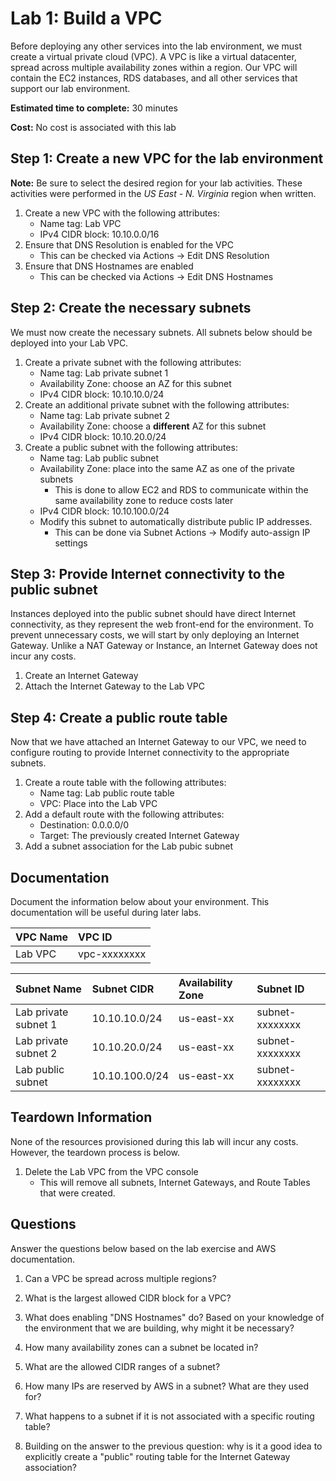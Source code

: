 # Lab 1: Build a VPC

Before deploying any other services into the lab environment, we must create a virtual private cloud (VPC). A VPC is like a virtual datacenter, spread across multiple availability zones within a region. Our VPC will contain the EC2 instances, RDS databases, and all other services that support our lab environment.

**Estimated time to complete:** 30 minutes

**Cost:** No cost is associated with this lab

## Step 1: Create a new VPC for the lab environment

**Note:** Be sure to select the desired region for your lab activities. These activities were performed in the *US East - N. Virginia* region when written.

1. Create a new VPC with the following attributes:
    * Name tag: Lab VPC
    * IPv4 CIDR block: 10.10.0.0/16
2. Ensure that DNS Resolution is enabled for the VPC
    * This can be checked via Actions -> Edit DNS Resolution
3. Ensure that DNS Hostnames are enabled
    * This can be checked via Actions -> Edit DNS Hostnames

## Step 2: Create the necessary subnets

We must now create the necessary subnets. All subnets below should be deployed into your Lab VPC.

1. Create a private subnet with the following attributes:
    * Name tag: Lab private subnet 1
    * Availability Zone: choose an AZ for this subnet
    * IPv4 CIDR block: 10.10.10.0/24
2. Create an additional private subnet with the following attributes:
    * Name tag: Lab private subnet 2
    * Availability Zone: choose a **different** AZ for this subnet
    * IPv4 CIDR block: 10.10.20.0/24
3. Create a public subnet with the following attributes:
    * Name tag: Lab public subnet
    * Availability Zone: place into the same AZ as one of the private subnets
      * This is done to allow EC2 and RDS to communicate within the same availability zone to reduce costs later
    * IPv4 CIDR block: 10.10.100.0/24
    * Modify this subnet to automatically distribute public IP addresses.
      * This can be done via Subnet Actions -> Modify auto-assign IP settings

## Step 3: Provide Internet connectivity to the public subnet

Instances deployed into the public subnet should have direct Internet connectivity, as they represent the web front-end for the environment. To prevent unnecessary costs, we will start by only deploying an Internet Gateway. Unlike a NAT Gateway or Instance, an Internet Gateway does not incur any costs.

1. Create an Internet Gateway
2. Attach the Internet Gateway to the Lab VPC

## Step 4: Create a public route table

Now that we have attached an Internet Gateway to our VPC, we need to configure routing to provide Internet connectivity to the appropriate subnets.

1. Create a route table with the following attributes:
    * Name tag: Lab public route table
    * VPC: Place into the Lab VPC
2. Add a default route with the following attributes:
    * Destination: 0.0.0.0/0
    * Target: The previously created Internet Gateway
3. Add a subnet association for the Lab pubic subnet

## Documentation

Document the information below about your environment. This documentation will be useful during later labs.

| VPC Name       | VPC ID         |
| :------------- | :------------- |
| Lab VPC        | vpc-xxxxxxxx   |

| Subnet Name          | Subnet CIDR    | Availability Zone | Subnet ID       |
| :------------------- | :------------- | :---------------- | :-------------- |
| Lab private subnet 1 | 10.10.10.0/24  | us-east-xx        | subnet-xxxxxxxx |
| Lab private subnet 2 | 10.10.20.0/24  | us-east-xx        | subnet-xxxxxxxx |
| Lab public subnet    | 10.10.100.0/24 | us-east-xx        | subnet-xxxxxxxx |

## Teardown Information

None of the resources provisioned during this lab will incur any costs. However, the teardown process is below.

1. Delete the Lab VPC from the VPC console
    * This will remove all subnets, Internet Gateways, and Route Tables that were created.

## Questions

Answer the questions below based on the lab exercise and AWS documentation.

1. Can a VPC be spread across multiple regions?

2. What is the largest allowed CIDR block for a VPC?

3. What does enabling "DNS Hostnames" do? Based on your knowledge of the environment that we are building, why might it be necessary?

4. How many availability zones can a subnet be located in?

5. What are the allowed CIDR ranges of a subnet?

6. How many IPs are reserved by AWS in a subnet? What are they used for?

7. What happens to a subnet if it is not associated with a specific routing table?

8. Building on the answer to the previous question: why is it a good idea to explicitly create a "public" routing table for the Internet Gateway association?
